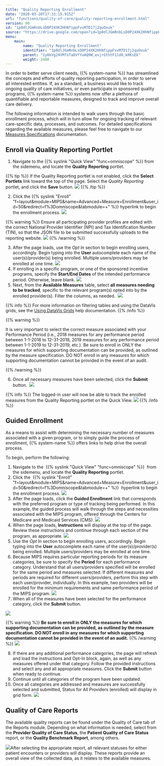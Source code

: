 ```yaml
---
title: "Quality Reporting Enrollment"
date: "2020-03-20T17:33:15.915Z"
url: "functions/quality-of-care/quality-reporting-enrollment.html"
version: 98
id: "1p0dlJGmRnbLsD0P24XK2HhNfippFvvM7D17j2quOxuk"
source: "https://drive.google.com/open?id=1p0dlJGmRnbLsD0P24XK2HhNfippFvvM7D17j2quOxuk"
menu:
    main:
        name: "Quality Reporting Enrollment"
        identifier: "1p0dlJGmRnbLsD0P24XK2HhNfippFvvM7D17j2quOxuk"
        parent: "1y8kVg24VMfoTaDVfYaAQ9W_evjrGthtF1ld0_kRKsEk"
        weight: 2480
---
```

In order to better serve client needs, {{% system-name %}} has streamlined the concepts and efforts of quality reporting participation, in order to serve all interested entities. If, as a standard, a business would like to track ongoing quality of care initiatives, or even participate in sponsored quality programs, {{% system-name %}} systems now offer a plethora of quantifiable and reportable measures, designed to track and improve overall care delivery.



The following information is intended to walk users through the basic enrollment process, which will in turn allow for ongoing tracking of relevant care-specific data, processes, and outcomes. For detailed specifications regarding the available measures, please feel free to navigate to our [Measures Specifications](measures.html) documentation.

## Enroll via Quality Reporting Portlet

1. Navigate to the {{% syslink "Quick View" "func=omniscope" %}} from the sidemenu, and locate the <strong>Quality Reporting</strong> portlet. 

{{% tip %}} If the Quality Reporting portlet is not enabled, click the **Select Portlets** link toward the top of the page. Select the *Quality Reporting* portlet, and click the **Save** button. ![](quality-reporting-enrollment.images/image2.png) {{% /tip %}}

2. Click the {{% syslink "Enroll" "f=layout&module=MIPS&name=Advanced+Measure+Enrollment&user_id=50&redirect=f%3Domniscope&tabmodule=+" %}} hyperlink to begin the enrollment process.    ![](quality-reporting-enrollment.images/image4.png) 

{{% warning %}} Ensure all participating provider profiles are edited with the correct National Provider Identifier (NPI) and Tax Identification Number (TIN), so that the JSON file to be submitted successfully uploads to the reporting website. ![](quality-reporting-enrollment.images/image3.png) {{% /warning %}}

3. After the page loads, use the <em>Opt In</em> section to begin enrolling users, accordingly. Begin typing into the <strong>User</strong> autocomplete each name of the user(s)/provider(s) being enrolled. Multiple users/providers may be enrolled at one time.    ![](quality-reporting-enrollment.images/image6.png)
4. If enrolling in a specific program, or one of the sponsored incentive programs, specify the <strong>Start/End Dates</strong> of the intended performance period. Otherwise, leave blank.    ![](quality-reporting-enrollment.images/image5.png)
5. Next, from the <strong>Available Measures</strong> table, select <strong>all measures needing to be tracked</strong>, specific to the relevant program(s) opted into by the enrolled provider(s). Filter the columns, as needed.  ![](quality-reporting-enrollment.images/image8.png) 

{{% info %}} For more information on filtering tables and using the DataVis grids, see the [Using DataVis Grids](../reports/using-datavis-grids-data-tools.html) help documentation. {{% /info %}}


 {{% warning %}} 

It is very important to select the correct measure associated with your Performance Period (i.e., 2018 measures for any performance period between 1-1-2018 to 12-31-2018, 2019 measures for any performance period between 1-1-2019 to 12-31-2019, etc.). Be sure to enroll in ONLY the measures for which supporting documentation can be provided, as outlined by the measure specification. DO NOT enroll in any measures for which supporting documentation cannot be provided in the event of an audit. 

{{% /warning %}}
  

6. Once all necessary measures have been selected, click the <strong>Submit</strong> button.  ![](quality-reporting-enrollment.images/image7.png) 

{{% info %}} The logged-in user will now be able to track the enrolled measures from the Quality Reporting portlet on the Quick View. ![](quality-reporting-enrollment.images/image10.png) {{% /info %}}


## Guided Enrollment

As a means to assist with determining the necessary number of measures associated with a given program, or to simply guide the process of enrollment, {{% system-name %}} offers links to help drive the overall process.

To begin, perform the following:

1. Navigate to the  {{% syslink "Quick View" "func=omniscope" %}}  from the sidemenu, and locate the <strong>Quality Reporting</strong> portlet.
2. Click the  {{% syslink "Enroll" "f=layout&module=MIPS&name=Advanced+Measure+Enrollment&user_id=50&redirect=f%3Domniscope&tabmodule=+" %}}  hyperlink to begin the enrollment process. ![](quality-reporting-enrollment.images/image4.png) 
3. After the page loads, click the <strong>Guided Enrollment</strong> link that corresponds with the preferred program or type of tracking being performed. In this example, the guided process will walk through the steps and necessities associated with the MIPS program, offered through the Centers for Medicare and Medicaid Services (CMS).    ![](quality-reporting-enrollment.images/image13.png)
4. When the page loads, <strong>Instructions</strong> will display at the top of the page. Review these instructions and continue through each section of the program, as appropriate.    ![](quality-reporting-enrollment.images/image11.png)
5. Use the <em>Opt In</em> section to begin enrolling users, accordingly. Begin typing into the <strong>User</strong> autocomplete each name of the user(s)/provider(s) being enrolled. Multiple users/providers may be enrolled at one time.   
6. Because MIPS requires particular reporting periods for its measure categories, be sure to specify the <strong>Period</strong> for each performance category. Understand that all users/providers specified will be enrolled for the same period and measures selected. If different measures and periods are required for different users/providers, perform this step with each user/provider, individually. In this example, two providers will be enrolled for the minimum requirements and same performance period of the MIPS program.    ![](quality-reporting-enrollment.images/image12.png)
7. When all of the measures have been selected for the performance category, click the <strong>Submit</strong> button.

![](quality-reporting-enrollment.images/image9.png) 

{{% warning %}} **Be sure to enroll in ONLY the measures for which supporting documentation can be provided, as outlined by the measure specification. DO NOT enroll in any measures for which supporting documentation cannot be provided in the event of an audit.** {{% /warning %}}
  ![](quality-reporting-enrollment.images/image1.png)



8. If there are any additional performance categories, the page will refresh and load the instructions and Opt-In block, again, as well as any measures offered under that category. Follow the provided instructions and select any and all appropriate measures. Click the <strong>Submit</strong> button when ready to continue.   
9. Continue until all categories of the program have been updated.   
10. Once all categories are addressed and measures are successfully selected and submitted, Status for All Providers (enrolled) will display in grid form.  ![](quality-reporting-enrollment.images/image14.png)

## Quality of Care Reports

The available quality reports can be found under the Quality of Care tab of the Reports module. Depending on what information is needed, select from the **Provider Quality of Care Status**, the **Patient Quality of Care Status** report, or the **Quality Benchmark Report**, among others.





![](quality-reporting-enrollment.images/image15.png)After selecting the appropriate report, all relevant statuses for either patient encounters or providers will display. These reports provide an overall view of the collected data, as it relates to the available measures.

